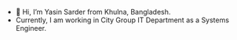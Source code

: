 - 👋 Hi, I’m Yasin Sarder from Khulna, Bangladesh.
- Currently, I am working in City Group IT Department as a Systems Engineer.


<!---
yasin3502/yasin3502 is a ✨ special ✨ repository because its `README.md` (this file) appears on your GitHub profile.
You can click the Preview link to take a look at your changes.
--->

